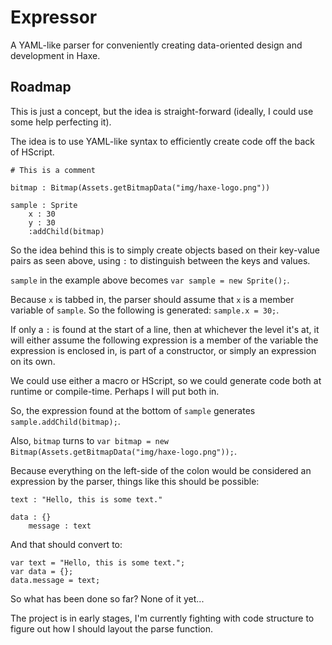 # Expressor
 A YAML-like parser for conveniently creating data-oriented design and development in Haxe.

## Roadmap
This is just a concept, but the idea is straight-forward (ideally, I could use some help perfecting it).

The idea is to use YAML-like syntax to efficiently create code off the back of HScript.

    # This is a comment
    
    bitmap : Bitmap(Assets.getBitmapData("img/haxe-logo.png"))
    
    sample : Sprite
        x : 30
        y : 30
        :addChild(bitmap)

So the idea behind this is to simply create objects based on their key-value pairs as seen above, using `:` to distinguish between the keys and values.

`sample` in the example above becomes `var sample = new Sprite();`.

Because `x` is tabbed in, the parser should assume that `x` is a member variable of `sample`. So the following is generated: `sample.x = 30;`.

If only a `:` is found at the start of a line, then at whichever the level it's at, it will either assume the following expression is a member of the variable the expression is enclosed in, is part of a constructor, or simply an expression on its own.

We could use either a macro or HScript, so we could generate code both at runtime or compile-time. Perhaps I will put both in.

So, the expression found at the bottom of `sample` generates `sample.addChild(bitmap);`.

Also, `bitmap` turns to `var bitmap = new Bitmap(Assets.getBitmapData("img/haxe-logo.png"));`.

Because everything on the left-side of the colon would be considered an expression by the parser, things like this should be possible:

    text : "Hello, this is some text."
    
    data : {}
        message : text

And that should convert to:

    var text = "Hello, this is some text.";
    var data = {};
    data.message = text;

So what has been done so far? None of it yet...

The project is in early stages, I'm currently fighting with code structure to figure out how I should layout the parse function.
